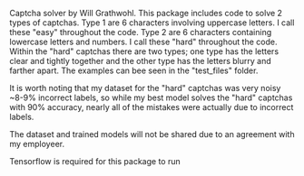Captcha solver by Will Grathwohl. 
This package includes code to solve 2 types of captchas. Type 1 are 6 characters involving uppercase letters. I call these "easy" throughout the code. Type 2 are 6 characters containing lowercase letters and numbers. I call these "hard" throughout the code. Within the "hard" captchas there are two types; one type has the letters clear and tightly together and the other type has the letters blurry and farther apart. The examples can bee seen in the "test_files" folder.

It is worth noting that my dataset for the "hard" captchas was very noisy ~8-9% incorrect labels, so while my best model solves the "hard" captchas with 90% accuracy, nearly all of the mistakes were actually due to incorrect labels. 

The dataset and trained models will not be shared due to an agreement with my employeer.

Tensorflow is required for this package to run
